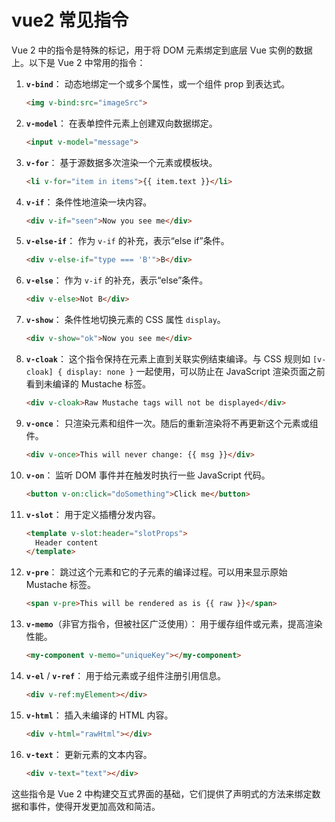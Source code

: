 # vue2 常见指令

Vue 2 中的指令是特殊的标记，用于将 DOM 元素绑定到底层 Vue 实例的数据上。以下是 Vue 2 中常用的指令：

1. **`v-bind`**：
   动态地绑定一个或多个属性，或一个组件 prop 到表达式。

   ```html
   <img v-bind:src="imageSrc">
   ```

2. **`v-model`**：
   在表单控件元素上创建双向数据绑定。

   ```html
   <input v-model="message">
   ```

3. **`v-for`**：
   基于源数据多次渲染一个元素或模板块。

   ```html
   <li v-for="item in items">{{ item.text }}</li>
   ```

4. **`v-if`**：
   条件性地渲染一块内容。

   ```html
   <div v-if="seen">Now you see me</div>
   ```

5. **`v-else-if`**：
   作为 `v-if` 的补充，表示“else if”条件。

   ```html
   <div v-else-if="type === 'B'">B</div>
   ```

6. **`v-else`**：
   作为 `v-if` 的补充，表示“else”条件。

   ```html
   <div v-else>Not B</div>
   ```

7. **`v-show`**：
   条件性地切换元素的 CSS 属性 `display`。

   ```html
   <div v-show="ok">Now you see me</div>
   ```

8. **`v-cloak`**：
   这个指令保持在元素上直到关联实例结束编译。与 CSS 规则如 `[v-cloak] { display: none }` 一起使用，可以防止在 JavaScript 渲染页面之前看到未编译的 Mustache 标签。

   ```html
   <div v-cloak>Raw Mustache tags will not be displayed</div>
   ```

9. **`v-once`**：
   只渲染元素和组件一次。随后的重新渲染将不再更新这个元素或组件。

   ```html
   <div v-once>This will never change: {{ msg }}</div>
   ```

10. **`v-on`**：
    监听 DOM 事件并在触发时执行一些 JavaScript 代码。

    ```html
    <button v-on:click="doSomething">Click me</button>
    ```

11. **`v-slot`**：
    用于定义插槽分发内容。

    ```html
    <template v-slot:header="slotProps">
      Header content
    </template>
    ```

12. **`v-pre`**：
    跳过这个元素和它的子元素的编译过程。可以用来显示原始 Mustache 标签。

    ```html
    <span v-pre>This will be rendered as is {{ raw }}</span>
    ```

13. **`v-memo`**（非官方指令，但被社区广泛使用）：
    用于缓存组件或元素，提高渲染性能。

    ```html
    <my-component v-memo="uniqueKey"></my-component>
    ```

14. **`v-el`** / **`v-ref`**：
    用于给元素或子组件注册引用信息。

    ```html
    <div v-ref:myElement></div>
    ```

15. **`v-html`**：
    插入未编译的 HTML 内容。

    ```html
    <div v-html="rawHtml"></div>
    ```

16. **`v-text`**：
    更新元素的文本内容。

    ```html
    <div v-text="text"></div>
    ```

这些指令是 Vue 2 中构建交互式界面的基础，它们提供了声明式的方法来绑定数据和事件，使得开发更加高效和简洁。
